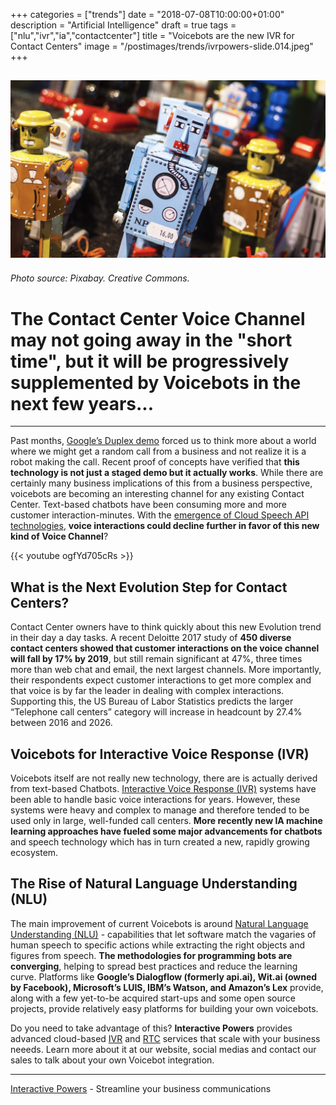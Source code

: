 +++
categories = ["trends"]
date = "2018-07-08T10:00:00+01:00"
description = "Artificial Intelligence"
draft = true
tags = ["nlu","ivr","ia","contactcenter"]
title = "Voicebots are the new IVR for Contact Centers"
image = "/postimages/trends/ivrpowers-slide.014.jpeg"
+++

![Artificial Intelligence AI](/postimages/trends/ivrpowers-slide.014.jpeg)
-----------
###### Photo source: Pixabay. Creative Commons.

# The Contact Center Voice Channel may not going away in the "short time", but it will be progressively supplemented by Voicebots in the next few years...
---

Past months, [Google’s Duplex demo](https://youtu.be/ogfYd705cRs) forced us to think more about a world where we might get a random call from a business and not realize it is a robot making the call. Recent proof of concepts have verified that **this technology is not just a staged demo but it actually works**. While there are certainly many business implications of this from a business perspective, voicebots are becoming an interesting channel for any existing Contact Center. Text-based chatbots have been consuming more and more customer interaction-minutes. With the [emergence of Cloud Speech API technologies](http://blog.ivrpowers.com/post/trends/cloud-api-trend/), **voice interactions could decline further in favor of this new kind of Voice Channel**?

{{<  youtube ogfYd705cRs >}}

##	What is the Next Evolution Step for Contact Centers?

Contact Center owners have to think quickly about this new Evolution trend in their day a day tasks. A recent Deloitte 2017 study of **450 diverse contact centers showed that customer interactions on the voice channel will fall by 17% by 2019**, but still remain significant at 47%, three times more than web chat and email, the next largest channels. More importantly, their respondents expect customer interactions to get more complex and that voice is by far the leader in dealing with complex interactions. Supporting this, the US Bureau of Labor Statistics predicts the larger “Telephone call centers” category will increase in headcount by 27.4% between 2016 and 2026.

##	Voicebots for Interactive Voice Response (IVR)

Voicebots itself are not really new technology, there are is actually derived from text-based Chatbots. [Interactive Voice Response (IVR)](http://blog.ivrpowers.com/post/technologies/what-is-ivr/) systems have been able to handle basic voice interactions for years. However, these systems were heavy and complex to manage and therefore tended to be used only in large, well-funded call centers. **More recently new IA machine learning approaches have fueled some major advancements for chatbots** and speech technology which has in turn created a new, rapidly growing ecosystem.

##	The Rise of Natural Language Understanding (NLU)

The main improvement of current Voicebots is around [Natural Language Understanding (NLU)](http://blog.ivrpowers.com/post/technologies/what-is-nlu/) - capabilities that let software match the vagaries of human speech to specific actions while extracting the right objects and figures from speech. **The methodologies for programming bots are converging**, helping to spread best practices and reduce the learning curve. Platforms like **Google’s Dialogflow (formerly api.ai), Wit.ai (owned by Facebook), Microsoft’s LUIS, IBM’s Watson, and Amazon’s Lex** provide, along with a few yet-to-be acquired start-ups and some open source projects, provide relatively easy platforms for building your own voicebots.

Do you need to take advantage of this? **Interactive Powers** provides advanced cloud-based [IVR](http://www.ivrpowers.com/voicexml/) and [RTC](http://www.ivrpowers.com/videortc/) services that scale with your business neeeds. Learn more about it at our website, social medias and contact our sales to talk about your own Voicebot integration.

---
[Interactive Powers](http://www.ivrpowers.com/) - Streamline your business communications



